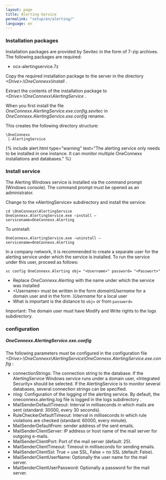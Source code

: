 ```yaml
---
layout: page
title: Alerting-Service
permalink: "setup/en/alerting/"
language: en
---
```


### Installation packages
Installation packages are provided by Sevitec in the form of 7-zip archives. The following packages are required:

* ocx-alertingservice.7z

Copy the required installation package to the server in the directory *&lt;Drive&gt;:\OneConnexx\Install* .

Extract the contents of the installation package to *&lt;Drive&gt;:\OneConnexx\AlertingService* .

When you first install the file *OneConnexx.AlertingService.exe.config.sevitec* in *OneConnexx.AlertingService.exe.config* rename.

This creates the following directory structure:

```
\OneConnexx
 |-AlertingService
```

{% include alert.html type="warning" text="The alerting service only needs to be installed in one instance. It can monitor multiple OneConnexx installations and databases." %}

### Install service
The Alerting Windows service is installed via the command prompt (Windows console). The command prompt must be opened as an administrator.

Change to the «AlertingService» subdirectory and install the service:

```
cd \OneConnexx\AlertingService
OneConnexx.AlertingService.exe –install –servicename=OneConnexx.Alerting
```

To uninstall:

```
OneConnexx.AlertingService.exe –uninstall –servicename=OneConnexx.Alerting
```

In a company network, it is recommended to create a separate user for the alerting service under which the service is installed. 
To run the service under this user, proceed as follows:

```
sc config OneConnexx.Alerting obj= "<Username>" password= "<Passwort>"
```

* Replace *OneConnexx.Alerting* with the name under which the service was installed
* \<Username\> must be written in the form *domain\Username* for a domain user and in the form *.\Username* for a local user
* What is important is the distance to <code>obj=</code> or from <code>password=</code>

Important: The domain user must have Modify and Write rights to the logs subdirectory.

### configuration

##### OneConnexx.AlertingService.exe.config

The following parameters must be configured in the configuration file *&lt;Drive&gt;:\OneConnexx\AlertingService\OneConnexx.AlertingService.exe.config* :

* connectionStrings: The connection string to the database. If the AlertingService Windows service runs under a domain user, «Integrated Security» should be selected. If the AlertingService is to monitor several databases, several connection strings can be specified.
* nlog: Configuration of the logging of the alerting service. By default, the oneconnexx.alerting.log file is logged in the logs subdirectory .
* MailSenderDefaultTimeout: Interval in milliseconds in which mails are sent (standard: 30000, every 30 seconds).
* RuleCheckerDefaultTimeout: Interval in milliseconds in which rule violations are checked (standard: 60000, every minute).
* MailSenderDefaultFrom: sender address of the sent emails.
* MailSenderClientServer: IP address or host name of the mail server for outgoing e-mails.
* MailSenderClientPort: Port of the mail server (default: 25).
* MailSenderClientTimeout: Timeout in milliseconds for sending emails.
* MailSenderClientSsl: True = use SSL, False = no SSL (default: False).
* MailSenderClientUserName: Optionally the user name for the mail server.
* MailSenderClientUserPassword: Optionally a password for the mail server.

